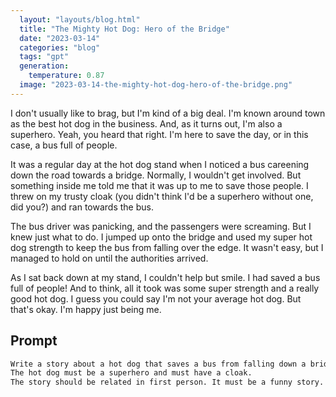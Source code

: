 ```yaml
---
  layout: "layouts/blog.html"
  title: "The Mighty Hot Dog: Hero of the Bridge"
  date: "2023-03-14"
  categories: "blog"
  tags: "gpt"
  generation: 
    temperature: 0.87
  image: "2023-03-14-the-mighty-hot-dog-hero-of-the-bridge.png"
---
```



I don't usually like to brag, but I'm kind of a big deal. I'm known around town as the best hot dog in the business. And, as it turns out, I'm also a superhero. Yeah, you heard that right. I'm here to save the day, or in this case, a bus full of people.

It was a regular day at the hot dog stand when I noticed a bus careening down the road towards a bridge. Normally, I wouldn't get involved. But something inside me told me that it was up to me to save those people. I threw on my trusty cloak (you didn't think I'd be a superhero without one, did you?) and ran towards the bus.

The bus driver was panicking, and the passengers were screaming. But I knew just what to do. I jumped up onto the bridge and used my super hot dog strength to keep the bus from falling over the edge. It wasn't easy, but I managed to hold on until the authorities arrived.

As I sat back down at my stand, I couldn't help but smile. I had saved a bus full of people! And to think, all it took was some super strength and a really good hot dog. I guess you could say I'm not your average hot dog. But that's okay. I'm happy just being me.


## Prompt
```markdown
Write a story about a hot dog that saves a bus from falling down a bridge.
The hot dog must be a superhero and must have a cloak.
The story should be related in first person. It must be a funny story.
```

